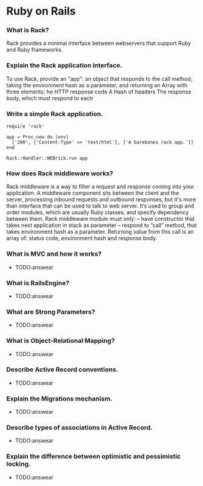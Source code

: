 # Ruby on Rails

### What is Rack?
Rack provides a minimal interface between webservers that support Ruby and Ruby frameworks.

### Explain the Rack application interface.
To use Rack, provide an "app": an object that responds to the call method, taking the environment hash as a parameter, and returning an Array with three elements:
he HTTP response code
A Hash of headers
The response body, which must respond to each

### Write a simple Rack application.

```
require 'rack'

app = Proc.new do |env|
  ['200', {'Content-Type' => 'text/html'}, ['A barebones rack app.']]
end

Rack::Handler::WEBrick.run app
```

### How does Rack middleware works?
Rack middleware is a way to filter a request and response coming into your application. A middleware component sits between the client and the server, processing inbound requests and outbound responses, but it's more than interface that can be used to talk to web server. It’s used to group and order modules, which are usually Ruby classes, and specify dependency between them. Rack middleware module must only: – have constructor that takes next application in stack as parameter – respond to “call” method, that takes environment hash as a parameter. Returning value from this call is an array of: status code, environment hash and response body.

### What is MVC and how it works?
- TODO:answear

### What is RailsEngine?
- TODO:answear

### What are Strong Parameters?
- TODO:answear

### What is Object-Relational Mapping?
- TODO:answear

### Describe Active Record conventions.
- TODO:answear

### Explain the Migrations mechanism.
- TODO:answear

### Describe types of associations in Active Record.
- TODO:answear

### Explain the difference between optimistic and pessimistic locking.
- TODO:answear


